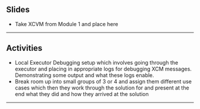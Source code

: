 ## Slides
- Take XCVM from Module 1 and place here
---
## Activities
- Local Executor Debugging setup which involves going through the executor and placing in appropriate logs for debugging XCM messages. Demonstrating some output and what these logs enable.
- Break room up into small groups of 3 or 4 and assign them different use cases which then they work through the solution for and present at the end what they did and how they arrived at the solution
---

